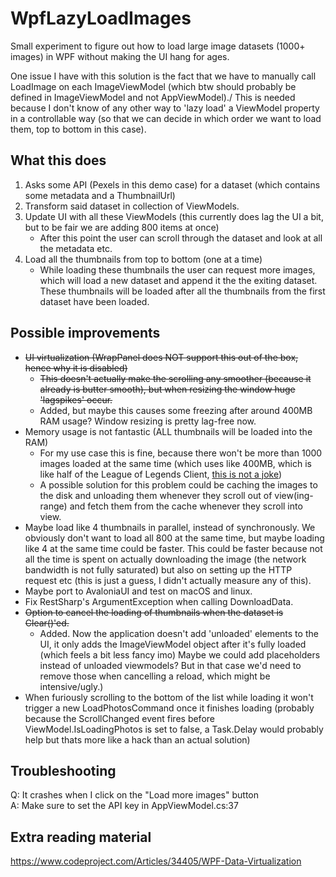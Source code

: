 # WpfLazyLoadImages

Small experiment to figure out how to load large image datasets (1000+ images) in WPF without making the UI hang for ages.

One issue I have with this solution is the fact that we have to manually call LoadImage on each ImageViewModel (which btw should probably be defined in ImageViewModel and not AppViewModel)./
This is needed because I don't know of any other way to 'lazy load' a ViewModel property in a controllable way (so that we can decide in which order we want to load them, top to bottom in this case).


## What this does

1. Asks some API (Pexels in this demo case) for a dataset (which contains some metadata and a ThumbnailUrl)
2. Transform said dataset in collection of ViewModels.
3. Update UI with all these ViewModels (this currently does lag the UI a bit, but to be fair we are adding 800 items at once)
    * After this point the user can scroll through the dataset and look at all the metadata etc.
4. Load all the thumbnails from top to bottom (one at a time)
    * While loading these thumbnails the user can request more images, which will load a new dataset and append it the the exiting dataset. These thumbnails will be loaded after all the thumbnails from the first dataset have been loaded.


## Possible improvements

- ~~UI virtualization (WrapPanel does NOT support this out of the box, hence why it is disabled)~~
    - ~~This doesn't actually make the scrolling any smoother (because it already is butter smooth), but when resizing the window huge 'lagspikes' occur.~~
    - Added, but maybe this causes some freezing after around 400MB RAM usage? Window resizing is pretty lag-free now.
- Memory usage is not fantastic (ALL thumbnails will be loaded into the RAM)
    - For my use case this is fine, because there won't be more than 1000 images loaded at the same time (which uses like 400MB, which is like half of the League of Legends Client, [this is not a joke](https://i.imgur.com/zzi0gBF.png))
    - A possible solution for this problem could be caching the images to the disk and unloading them whenever they scroll out of view(ing-range) and fetch them from the cache whenever they scroll into view.
- Maybe load like 4 thumbnails in parallel, instead of synchronously. We obviously don't want to load all 800 at the same time, but maybe loading like 4 at the same time could be faster. This could be faster because not all the time is spent on actually downloading the image (the network bandwidth is not fully saturated) but also on setting up the HTTP request etc (this is just a guess, I didn't actually measure any of this).
- Maybe port to AvaloniaUI and test on macOS and linux.
- Fix RestSharp's ArgumentException when calling DownloadData.
- ~~Option to cancel the loading of thumbnails when the dataset is Clear()'ed.~~
    - Added. Now the application doesn't add 'unloaded' elements to the UI, it only adds the ImageViewModel object after it's fully loaded (which feels a bit less fancy imo) Maybe we could add placeholders instead of unloaded viewmodels? But in that case we'd need to remove those when cancelling a reload, which might be intensive/ugly.)
- When furiously scrolling to the bottom of the list while loading it won't trigger a new LoadPhotosCommand once it finishes loading (probably because the ScrollChanged event fires before ViewModel.IsLoadingPhotos is set to false, a Task.Delay would probably help but thats more like a hack than an actual solution)


## Troubleshooting

Q: It crashes when I click on the "Load more images" button  
A: Make sure to set the API key in AppViewModel.cs:37


## Extra reading material

https://www.codeproject.com/Articles/34405/WPF-Data-Virtualization
